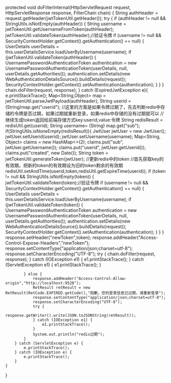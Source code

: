    
   protected void doFilterInternal(HttpServletRequest request, HttpServletResponse response, FilterChain chain) {
        String authHeader = request.getHeader(jwtTokenUtil.getHeader());
        try {
            if (authHeader != null && StringUtils.isNotEmpty(authHeader)) {
                String username = jwtTokenUtil.getUsernameFromToken(authHeader);
                jwtTokenUtil.validateToken(authHeader);//验证令牌
                if (username != null && SecurityContextHolder.getContext().getAuthentication() == null) {
                    UserDetails userDetails = this.userDetailsService.loadUserByUsername(username);
                    if (jwtTokenUtil.validateToken(authHeader)) {
                        UsernamePasswordAuthenticationToken authentication = new UsernamePasswordAuthenticationToken(userDetails, null, userDetails.getAuthorities());
                        authentication.setDetails(new WebAuthenticationDetailsSource().buildDetails(request));
                        SecurityContextHolder.getContext().setAuthentication(authentication);
                    }
                }
            }
            chain.doFilter(request, response);
        }
        catch (ExpiredJwtException e){
            e.printStackTrace();
            Map<String,Object> map = jwtTokenUtil.parseJwtPayload(authHeader);
            String userid = (String)map.get("userid");
            //这里的方案是如果令牌过期了，先去判断redis中存储的令牌是否过期，如果过期就重新登录，如果redis中存储的没有过期就可以
            //继续生成token返回给前端存储方式key:userid,value:令牌
            String redisResult = redisUtil.get(userid);
            String username= (String) map.get("sub");
            if(StringUtils.isNoneEmpty(redisResult)){
                JwtUser jwtUser = new JwtUser();
                jwtUser.setUserid(userid);
                jwtUser.setUsername(username);
                Map<String, Object> claims = new HashMap<>(2);
                claims.put("sub", jwtUser.getUsername());
                claims.put("userid", jwtUser.getUserid());
                claims.put("created", new Date());
                String token = jwtTokenUtil.generateToken(jwtUser);
                //更新redis中的token
                //首先获取key的有效期，把新的token的有效期设为旧的token剩余的有效期
                redisUtil.setAndTime(userid,token,redisUtil.getExpireTime(userid));
                if (token != null && StringUtils.isNotEmpty(token)) {
                    jwtTokenUtil.validateToken(token);//验证令牌
                    if (username != null && SecurityContextHolder.getContext().getAuthentication() == null) {
                        UserDetails userDetails = this.userDetailsService.loadUserByUsername(username);
                        if (jwtTokenUtil.validateToken(token)) {
                            UsernamePasswordAuthenticationToken authentication = new UsernamePasswordAuthenticationToken(userDetails, null, userDetails.getAuthorities());
                            authentication.setDetails(new WebAuthenticationDetailsSource().buildDetails(request));
                            SecurityContextHolder.getContext().setAuthentication(authentication);
                        }
                    }
                }
                response.setHeader("newToken",token);
                response.addHeader("Access-Control-Expose-Headers","newToken");
                response.setContentType("application/json;charset=utf-8");
                response.setCharacterEncoding("UTF-8");
                try {
                    chain.doFilter(request, response);
                } catch (IOException e1) {
                    e1.printStackTrace();
                } catch (ServletException e1) {
                    e1.printStackTrace();
                }

            } else {
                response.addHeader("Access-Control-Allow-origin","http://localhost:9528");
                RetResult retResult = new RetResult(RetCode.EXPIRED.getCode(),"抱歉，您的登录信息已过期，请重新登录");
                response.setContentType("application/json;charset=utf-8");
                response.setCharacterEncoding("UTF-8");
                try {
                    response.getWriter().write(JSON.toJSONString(retResult));
                } catch (IOException e1) {
                    e1.printStackTrace();
                }
                System.out.println("redis过期");
            }
        } catch (ServletException e) {
            e.printStackTrace();
        } catch (IOException e) {
            e.printStackTrace();
        }
    }
}
